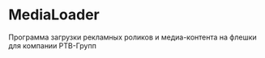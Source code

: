 MediaLoader
===========
Программа загрузки рекламных роликов и медиа-контента на флешки для компании РТВ-Групп
